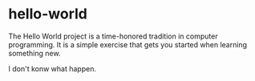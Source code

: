 # hello-world
The Hello World project is a time-honored tradition in computer programming. It is a simple exercise that gets you started when learning something new.

I don't konw what happen.
